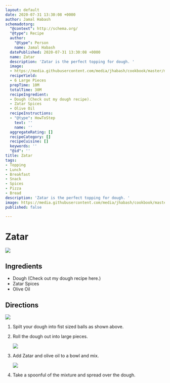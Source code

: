 ```yaml
---
layout: default
date: 2020-07-31 13:30:08 +0000
author: Jamal Habash
schemadotorg:
  "@context": http://schema.org/
  "@type": Recipe
  author:
    "@type": Person
    name: Jamal Habash
  datePublished: 2020-07-31 13:30:08 +0000
  name: Zatar
  description: 'Zatar is the perfect topping for dough. '
  image:
  - https://media.githubusercontent.com/media/jhabash/cookbook/master/media/zatar-pie-manakeesh.jpg
  recipeYield:
  - 6 Large Pieces
  prepTime: 10M
  totalTime: 30M
  recipeIngredient:
  - Dough (Check out my dough recipe).
  - Zatar Spices
  - Olive Oil
  recipeInstructions:
  - "@type": HowToStep
    text: ''
    name: ''
  aggregateRating: []
  recipeCategory: []
  recipeCuisine: []
  keywords: ''
  "@id": ''
title: Zatar
tags:
- Topping
- Lunch
- Breakfast
- Snack
- Spices
- Pizza
- Bread
description: 'Zatar is the perfect topping for dough. '
image: https://media.githubusercontent.com/media/jhabash/cookbook/master/media/zatar-pie-manakeesh.jpg
published: false

---
```

# Zatar

![](https://media.githubusercontent.com/media/jhabash/cookbook/master/media/zatar-pie-manakeesh.jpg)

## Ingredients

* Dough (Check out my dough recipe here.)
* Zatar Spices
* Olive Oil

## Directions

![](https://media.githubusercontent.com/media/jhabash/cookbook/master/media/screen-shot-2020-07-31-at-9-37-42-am.png)

1. Spilt your dough into fist sized balls as shown above. 
2. Roll the dough out into large pieces. 

   ![](https://media.githubusercontent.com/media/jhabash/cookbook/master/media/screen-shot-2020-07-31-at-9-38-48-am.png)
3. Add Zatar and olive oil to a bowl and mix. 

   ![](https://media.githubusercontent.com/media/jhabash/cookbook/master/media/screen-shot-2020-07-31-at-9-38-56-am.png)
4. Take a spoonful of the mixture and spread over the dough. 